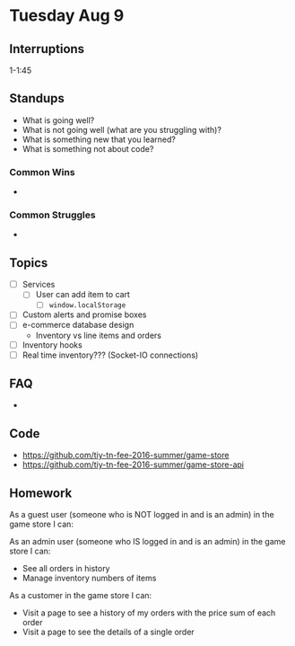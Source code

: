 # Tuesday Aug 9

## Interruptions

1-1:45

## Standups

* What is going well?
* What is not going well (what are you struggling with)?
* What is something new that you learned?
* What is something not about code?

### Common Wins

*

### Common Struggles

*

## Topics

- [ ] Services
  - [ ] User can add item to cart
    - [ ] `window.localStorage`
- [ ] Custom alerts and promise boxes
- [ ] e-commerce database design
  - Inventory vs line items and orders
- [ ] Inventory hooks
- [ ] Real time inventory??? (Socket-IO connections)

## FAQ

*

## Code

* https://github.com/tiy-tn-fee-2016-summer/game-store
* https://github.com/tiy-tn-fee-2016-summer/game-store-api

## Homework

As a guest user (someone who is NOT logged in and is an admin) in the game store I can:

As an admin user (someone who IS logged in and is an admin) in the game store I can:

* See all orders in history
* Manage inventory numbers of items

As a customer in the game store I can:

* Visit a page to see a history of my orders with the price sum of each order
* Visit a page to see the details of a single order
